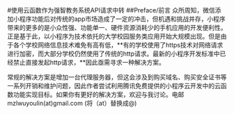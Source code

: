 #使用云函数作为强智教务系统API请求中转
##Preface/前言
众所周知，微信添加小程序功能后对传统的app市场造成了一定的冲击，但机遇和挑战并存，小程序带来的更多的是小众性强、功能单一、硬件资源消耗少的手机应用的开发便利性。正是基于此，以小程序为技术依托的大学校园服务类应用开始大规模出现。但是由于各个学校网络信息技术难免有高有低，**有的学校使用了https技术对网络请求进行加密，而大部分学校仍然使用了传统的http请求。最新的小程序开发标准中已经禁止直接发起http请求，**因此亟需寻求一种解决方案。

常规的解决方案是增加一台代理服务器，但这会涉及到购买域名、购买安全证书等一系列开销和维护问题，因此作者尝试利用腾讯免费提供的小程序云开发中的云函数功能实现目标。如果你有更好的解决方案，欢迎与我讨论。电邮mzlwuyoulin(at)gmail.com (将（at）替换成@)